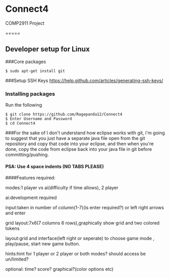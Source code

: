 # Connect4
COMP2911 Project

=====
## Developer setup for Linux
###Core packages
```
$ sudo apt-get install git
```

###Setup SSH Keys
https://help.github.com/articles/generating-ssh-keys/

### Installing packages
Run the following
```
$ git clone https://github.com/Ragepanda12/Connect4
$ Enter Username and Password
$ cd Connect4

```

###For the sake of I don't understand how eclipse works with git, i'm going to suggest that you just have a separate java file open from the git repository and copy that code into your eclipse, and then when you're done, copy the code from eclipse back into your java file in git before committing/pushing.

#### PSA: Use 4 space indents (NO TABS PLEASE)

####Features required:

modes:1 player vs ai(difficulty if time allows), 2 player

ai:development required

input:taken in number of column(1-7)(is enter required?) or left right arrows and enter

grid layout:7x6(7 columns 6 rows),graphically show grid and two colored tokens

layout:grid and interface(left right or seperate) to choose game mode , play/pause, start new game button.

hints:hint for 1 player or 2 player or both modes? should access be un/limited?

optional: time? score? graphical?(color options etc)
